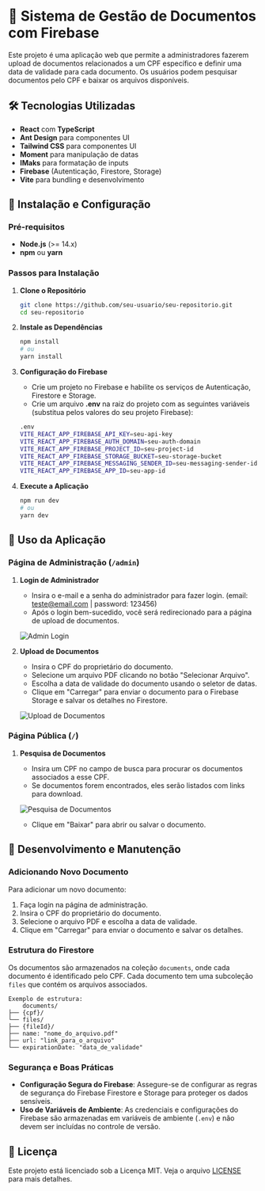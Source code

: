 # 📂 Sistema de Gestão de Documentos com Firebase

Este projeto é uma aplicação web que permite a administradores fazerem upload de documentos relacionados a um CPF específico e definir uma data de validade para cada documento. Os usuários podem pesquisar documentos pelo CPF e baixar os arquivos disponíveis.

## 🛠️ Tecnologias Utilizadas

- **React** com **TypeScript**
- **Ant Design** para componentes UI
- **Tailwind CSS** para componentes UI
- **Moment** para manipulação de datas
- **IMaks** para formatação de inputs
- **Firebase** (Autenticação, Firestore, Storage)
- **Vite** para bundling e desenvolvimento

## 🧰 Instalação e Configuração

### Pré-requisitos

- **Node.js** (>= 14.x)
- **npm** ou **yarn**

### Passos para Instalação

1. **Clone o Repositório**

   ```bash
   git clone https://github.com/seu-usuario/seu-repositorio.git
   cd seu-repositorio
   
2. **Instale as Dependências**

   ```bash
   npm install 
   # ou 
   yarn install
   
3. **Configuração do Firebase**

    - Crie um projeto no Firebase e habilite os serviços de Autenticação, Firestore e Storage.
    - Crie um arquivo **.env** na raiz do projeto com as seguintes variáveis (substitua pelos valores do seu          projeto Firebase):
    
    ```bash
    .env
    VITE_REACT_APP_FIREBASE_API_KEY=seu-api-key
    VITE_REACT_APP_FIREBASE_AUTH_DOMAIN=seu-auth-domain
    VITE_REACT_APP_FIREBASE_PROJECT_ID=seu-project-id
    VITE_REACT_APP_FIREBASE_STORAGE_BUCKET=seu-storage-bucket
    VITE_REACT_APP_FIREBASE_MESSAGING_SENDER_ID=seu-messaging-sender-id
    VITE_REACT_APP_FIREBASE_APP_ID=seu-app-id


3. **Execute a Aplicação**

    ```bash
    npm run dev
    # ou
    yarn dev

    
## 🚀 Uso da Aplicação
### Página de Administração (`/admin`)

1. **Login de Administrador**
   - Insira o e-mail e a senha do administrador para fazer login. (email: teste@email.com | password: 123456)
   - Após o login bem-sucedido, você será redirecionado para a página de upload de documentos.

   ![Admin Login](./src/assets/images/loginAdmin.png)

2. **Upload de Documentos**
   - Insira o CPF do proprietário do documento.
   - Selecione um arquivo PDF clicando no botão "Selecionar Arquivo".
   - Escolha a data de validade do documento usando o seletor de datas.
   - Clique em "Carregar" para enviar o documento para o Firebase Storage e salvar os detalhes no Firestore.

   ![Upload de Documentos](./src/assets/images/uploadFile.png)

### Página Pública (`/`)

1. **Pesquisa de Documentos**
   - Insira um CPF no campo de busca para procurar os documentos associados a esse CPF.
   - Se documentos forem encontrados, eles serão listados com links para download.

   ![Pesquisa de Documentos](./src/assets/images/searchFile.png)

   - Clique em "Baixar" para abrir ou salvar o documento.

## 🔧 Desenvolvimento e Manutenção

### Adicionando Novo Documento

Para adicionar um novo documento:

1. Faça login na página de administração.
2. Insira o CPF do proprietário do documento.
3. Selecione o arquivo PDF e escolha a data de validade.
4. Clique em "Carregar" para enviar o documento e salvar os detalhes.

### Estrutura do Firestore

Os documentos são armazenados na coleção `documents`, onde cada documento é identificado pelo CPF. Cada documento tem uma subcoleção `files` que contém os arquivos associados.

    Exemplo de estrutura:
        documents/
    ├── {cpf}/
    └── files/
    ├── {fileId}/
    ├── name: "nome_do_arquivo.pdf"
    ├── url: "link_para_o_arquivo"
    └── expirationDate: "data_de_validade"


### Segurança e Boas Práticas

- **Configuração Segura do Firebase**: Assegure-se de configurar as regras de segurança do Firebase Firestore e Storage para proteger os dados sensíveis.
- **Uso de Variáveis de Ambiente**: As credenciais e configurações do Firebase são armazenadas em variáveis de ambiente (`.env`) e não devem ser incluídas no controle de versão.

## 📄 Licença

Este projeto está licenciado sob a Licença MIT. Veja o arquivo [LICENSE](LICENSE) para mais detalhes.

